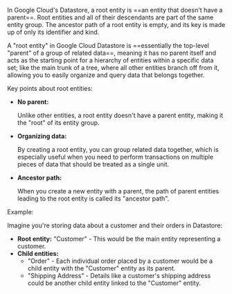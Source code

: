 
In Google Cloud's Datastore, a root entity is ==an entity that doesn't have a parent==. Root entities and all of their descendants are part of the same entity group. The ancestor path of a root entity is empty, and its key is made up of only its identifier and kind.

A "root entity" in Google Cloud Datastore is ==essentially the top-level "parent" of a group of related data==, meaning it has no parent itself and acts as the starting point for a hierarchy of entities within a specific data set; like the main trunk of a tree, where all other entities branch off from it, allowing you to easily organize and query data that belongs together. 

Key points about root entities:

- **No parent:**
    
    Unlike other entities, a root entity doesn't have a parent entity, making it the "root" of its entity group.
    
- **Organizing data:**
    
    By creating a root entity, you can group related data together, which is especially useful when you need to perform transactions on multiple pieces of data that should be treated as a single unit.
    
- **Ancestor path:**
    
    When you create a new entity with a parent, the path of parent entities leading to the root entity is called its "ancestor path". 
    

Example:

Imagine you're storing data about a customer and their orders in Datastore:

- **Root entity:** "Customer" - This would be the main entity representing a customer.
- **Child entities:**
    - "Order" - Each individual order placed by a customer would be a child entity with the "Customer" entity as its parent.
    - "Shipping Address" - Details like a customer's shipping address could be another child entity linked to the "Customer" entity.